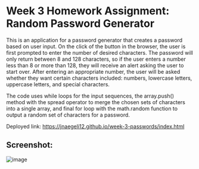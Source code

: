 # Week 3 Homework Assignment: Random Password Generator
This is an application for a password generator that creates a password based on user input. On the click of the button in the browser, the user is first prompted to enter the number of desired characters. The password will only return between 8 and 128 characters, so if the user enters a number less than 8 or more than 128, they will receive an alert asking the user to start over. After entering an appropriate number, the user will be asked whether they want certain characters included: numbers, lowercase letters, uppercase letters, and special characters.

The code uses while loops for the input sequences, the array.push() method with the spread operator to merge the chosen sets of characters into a single array, and final for loop with the math.random function to output a random set of characters for a password.

Deployed link: https://jnaegeli12.github.io/week-3-passwords/index.html

## Screenshot:
![image](https://user-images.githubusercontent.com/62922022/85973288-1a3ab500-b987-11ea-8237-7600bc9aeaf9.png)
